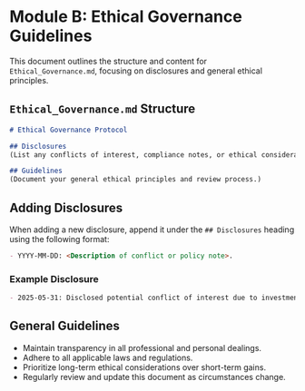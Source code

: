 # Module B: Ethical Governance Guidelines

This document outlines the structure and content for `Ethical_Governance.md`, focusing on disclosures and general ethical principles.

## `Ethical_Governance.md` Structure

```markdown
# Ethical Governance Protocol

## Disclosures
(List any conflicts of interest, compliance notes, or ethical considerations here.)

## Guidelines
(Document your general ethical principles and review process.)
```

## Adding Disclosures
When adding a new disclosure, append it under the `## Disclosures` heading using the following format:

```markdown
- YYYY-MM-DD: <Description of conflict or policy note>.
```

### Example Disclosure
```markdown
- 2025-05-31: Disclosed potential conflict of interest due to investment in a competitor's stock.
```

## General Guidelines
- Maintain transparency in all professional and personal dealings.
- Adhere to all applicable laws and regulations.
- Prioritize long-term ethical considerations over short-term gains.
- Regularly review and update this document as circumstances change.